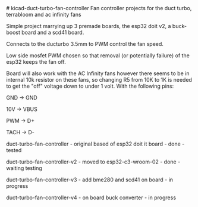 <meta name="google-site-verification" content="FOfroy5N3TM7ZYFB-559EVdTj1EMqoGx1d7OL1bA8wg" />
# kicad-duct-turbo-fan-controller
Fan controller projects for the duct turbo, terrabloom and ac infinity fans

Simple project marrying up 3 premade boards, the esp32 doit v2, a buck-boost board and a scd41 board.

Connects to the ducturbo 3.5mm to PWM control the fan speed.

Low side mosfet PWM chosen so that removal (or potentially failure) of the esp32 keeps the fan off.

Board will also work with the AC Infinity fans however there seems to be in internal 10k resistor on these fans, so changing R5 from 10K to 1K is needed to get the "off" voltage down to under 1 volt. With the following pins:

GND → GND

10V → VBUS

PWM → D+

TACH → D-


duct-turbo-fan-controller - original based of esp32 doit it board - done - tested

duct-turbo-fan-controller-v2 - moved to esp32-c3-wroom-02 - done - waiting testing

duct-turbo-fan-controller-v3 - add bme280 and scd41 on board - in progress

duct-turbo-fan-controller-v4 - on board buck converter - in progress

